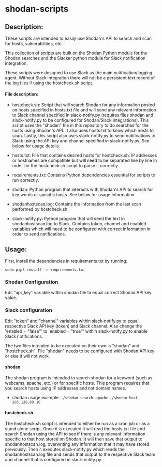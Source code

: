 # shodan-scripts

## Description:
These scripts are intended to easily use Shodan's API to search and scan for hosts, vulnerabilities, etc. 

This collection of scripts are built on the Shodan Python module for the Shodan searches and the Slacker python module for Slack notification integration. 

These scripts were designed to use Slack as the main notification/logging agent. Without Slack integration there will not be a persistent text record of the log files if using the hostcheck.sh script.



#### File description:
- hostcheck.sh: Script that will search Shodan for any information posted on hosts specified in hosts.txt file and will send any relevant information to Slack channel specified in slack-notify.py (requires files shodan and slack-notify.py to be configured for Shodan/Slack integrations). This script uses the "shodan" file in this repository to do searches for the hosts using Shodan's API. It also uses hosts.txt to know which hosts to scan. Lastly, this script also uses slack-notify.py to send notifications to Slack using the API key and channel specified in slack-notify.py. See below for usage details.  

- hosts.txt: File that contains desired hosts for hostcheck.sh. IP addresses or hostnames are compatible but will need to be separated line by line in order for the hostcheck.sh script to parse it correctly.

- requirements.txt: Contains Python dependencies essential for scripts to run correctly.

- shodan: Python program that interacts with Shodan's API to search for key words or specific hosts. See below for usage information.

- shodanhostscan.log: Contains the information from the last scan performed by hostcheck.sh.

- slack-notify.py: Python program that will send the text in shodanhostscan.log to Slack. Contains token, channel and enabled variables which will need to be configured with correct information in order to send notifications.


## Usage:
First, install the dependencies in requirements.txt by running:

`sudo pip3 install -r requirements.txt`


### Shodan Configuration
Edit "api_key" variable within shodan file to equal correct Shodan API key value.

### Slack configuration
Edit "token" and "channel" variables within slack-notify.py to equal respective Slack API key (token) and Slack channel. Also change the 'enabled = "false"' to 'enabled = "true"' within slack-notify.py to enable Slack notifications.

The two files intended to be executed on their own is "shodan" and "hostcheck.sh". File "shodan" needs to be configured with Shodan API key or else it will not work.

#### shodan
The shodan program is intended to search shodan for a keyword (such as webcams, apache, etc.) or for specific hosts. This program requires that you search hosts using IP addresses and not domain names.

- shodan usage example:
`./shodan search apache` 
`./shodan host 205.120.89.10`

#### hostcheck.sh
The hostcheck.sh script is intended to either be run as a cron job or as a stand alone script. Once it is executed it will read the hosts.txt file and search Shodan using the API to see if there is any relevant information specific to that host stored on Shodan. It will then save that output to shodanhostscan.log, overwriting any information that it may have stored previously. Then it executes slack-notify.py which reads the shodanhostscan.log file and sends that output to the respective Slack team and channel that is configured in slack-notify.py. 

